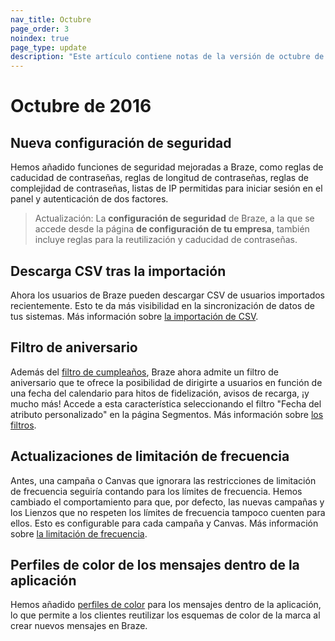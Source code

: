 ```yaml
---
nav_title: Octubre
page_order: 3
noindex: true
page_type: update
description: "Este artículo contiene notas de la versión de octubre de 2016."
---
```


# Octubre de 2016

## Nueva configuración de seguridad
Hemos añadido funciones de seguridad mejoradas a Braze, como reglas de caducidad de contraseñas, reglas de longitud de contraseñas, reglas de complejidad de contraseñas, listas de IP permitidas para iniciar sesión en el panel y autenticación de dos factores.

> Actualización: La **configuración de seguridad** de Braze, a la que se accede desde la página **de configuración de tu empresa**, también incluye reglas para la reutilización y caducidad de contraseñas.

## Descarga CSV tras la importación
Ahora los usuarios de Braze pueden descargar CSV de usuarios importados recientemente. Esto te da más visibilidad en la sincronización de datos de tus sistemas. Más información sobre [la importación de CSV]({{site.baseurl}}/user_guide/data/user_data_collection/user_import/).

## Filtro de aniversario
Además del [filtro de cumpleaños]({{site.baseurl}}/user_guide/Engagement_Tools/Segments/Segmentation_Filters/), Braze ahora admite un filtro de aniversario que te ofrece la posibilidad de dirigirte a usuarios en función de una fecha del calendario para hitos de fidelización, avisos de recarga, ¡y mucho más! Accede a esta característica seleccionando el filtro "Fecha del atributo personalizado" en la página Segmentos. Más información sobre [los filtros]({{site.baseurl}}/user_guide/engagement_tools/segments/segmentation_filters/#segmentation-filters).

## Actualizaciones de limitación de frecuencia
Antes, una campaña o Canvas que ignorara las restricciones de limitación de frecuencia seguiría contando para los límites de frecuencia. Hemos cambiado el comportamiento para que, por defecto, las nuevas campañas y los Lienzos que no respeten los límites de frecuencia tampoco cuenten para ellos. Esto es configurable para cada campaña y Canvas. Más información sobre [la limitación de frecuencia]({{site.baseurl}}/user_guide/engagement_tools/campaigns/testing_and_more/rate-limiting/#frequency-capping).

## Perfiles de color de los mensajes dentro de la aplicación
Hemos añadido [perfiles de color]({{site.baseurl}}/user_guide/message_building_by_channel/in-app_messages/customize/#color-profile) para los mensajes dentro de la aplicación, lo que permite a los clientes reutilizar los esquemas de color de la marca al crear nuevos mensajes en Braze.
